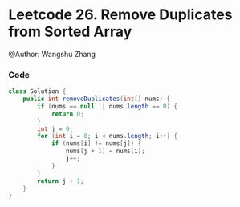 # Leetcode 26. Remove Duplicates from Sorted Array
@Author: Wangshu Zhang

### Code
```Java
class Solution {
    public int removeDuplicates(int[] nums) {
        if (nums == null || nums.length == 0) {
            return 0;
        }
        int j = 0;
        for (int i = 0; i < nums.length; i++) {
            if (nums[i] != nums[j]) {
                nums[j + 1] = nums[i];
                j++;
            }
        }
        return j + 1;
    }
}
```
